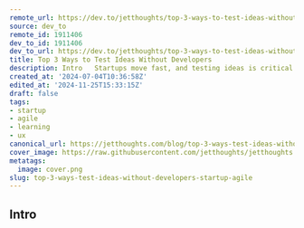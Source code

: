```yaml
---
remote_url: https://dev.to/jetthoughts/top-3-ways-to-test-ideas-without-developers-1fjd
source: dev_to
remote_id: 1911406
dev_to_id: 1911406
dev_to_url: https://dev.to/jetthoughts/top-3-ways-to-test-ideas-without-developers-1fjd
title: Top 3 Ways to Test Ideas Without Developers
description: Intro   Startups move fast, and testing ideas is critical. It helps make intelligent...
created_at: '2024-07-04T10:36:58Z'
edited_at: '2024-11-25T15:33:15Z'
draft: false
tags:
- startup
- agile
- learning
- ux
canonical_url: https://jetthoughts.com/blog/top-3-ways-test-ideas-without-developers-startup-agile/
cover_image: https://raw.githubusercontent.com/jetthoughts/jetthoughts.github.io/master/content/blog/top-3-ways-test-ideas-without-developers-startup-agile/cover.png
metatags:
  image: cover.png
slug: top-3-ways-test-ideas-without-developers-startup-agile
---
```

Intro
--